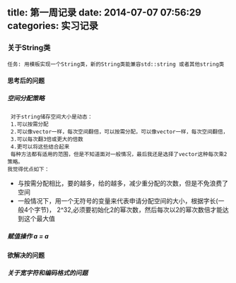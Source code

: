 title: 第一周记录 
date: 2014-07-07 07:56:29 
categories: 实习记录 
---

### 关于String类
	任务: 用模板实现一个String类，新的String类能兼容std::string 或者其他string类
#### 思考后的问题
##### 空间分配策略
	 对于string储存空间大小是动态：
	 1.可以按需分配
	 2.可以像vector一样，每次空间翻倍，可以按需分配，可以像vector一样，每次空间翻倍，
	 3.可以每次翻3倍或更大的倍数
	 4.更可以将这些结合起来
	 每种方法都有适用的范围，但是不知道面对一般情况，最后我还是选择了vector这种每次乘2策略。
	我觉得优点如下：
* 与按需分配相比，要的越多，给的越多，减少重分配的次数，但是不免浪费了空间
* 一般情况下，用一个无符号的变量来代表申请分配空间的大小，根据字长(一般4个字节)，
	2^32,必须要初始化2的幂次数，然后每次以2的幂次数倍才能达到这个最大值
##### 赋值操作 a = a
	
#### 欲解决的问题
##### 关于宽字符和编码格式的问题
